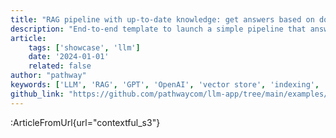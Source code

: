 ```yaml
---
title: "RAG pipeline with up-to-date knowledge: get answers based on documents stored in S3"
description: "End-to-end template to launch a simple pipeline that answers questions based on documents stored in S3."
article:
    tags: ['showcase', 'llm']
    date: '2024-01-01'
    related: false
author: "pathway"
keywords: ['LLM', 'RAG', 'GPT', 'OpenAI', 'vector store', 'indexing', 's3', 'docker']
github_link: "https://github.com/pathwaycom/llm-app/tree/main/examples/pipelines/contextful_s3"
---
```


:ArticleFromUrl{url="contextful_s3"}
